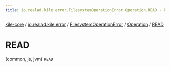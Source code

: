 ```yaml
---
title: io.realad.kile.error.FilesystemOperationError.Operation.READ - kile-core
---
```


[kile-core](../../../index.html) / [io.realad.kile.error](../../index.html) / [FilesystemOperationError](../index.html) / [Operation](index.html) / [READ](./-r-e-a-d.html)

# READ

(common, js, jvm) `READ`